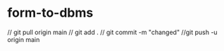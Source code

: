 # form-to-dbms

// git pull origin main
// git add .
// git commit -m "changed"
//git push -u origin main
